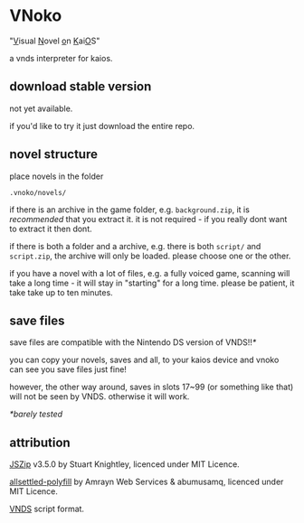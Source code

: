 # VNoko
"<u>V</u>isual <u>N</u>ovel <u>o</u>n <u>K</u>ai<u>O</u>S"

a vnds interpreter for kaios.

## download stable version
not yet available.

if you'd like to try it just download the entire repo.

## novel structure
place novels in the folder

    .vnoko/novels/

if there is an archive in the game folder, e.g. `background.zip`, it is *recommended* that you extract it. it is not required - if you really dont want to extract it then dont.

if there is both a folder and a archive, e.g. there is both `script/` and `script.zip`, the archive will only be loaded. please choose one or the other.

if you have a novel with a lot of files, e.g. a fully voiced game, scanning will take a long time - it will stay in "starting" for a long time. please be patient, it take take up to ten minutes.

## save files
save files are compatible with the Nintendo DS version of VNDS!!*\**

you can copy your novels, saves and all, to your kaios device and vnoko can see you save files just fine!

however, the other way around, saves in slots 17~99 (or something like that) will not be seen by VNDS. otherwise it will work.

*\*barely tested*

## attribution
[JSZip](http://stuartk.com/jszip) v3.5.0 by Stuart Knightley, licenced under MIT Licence.

[allsettled-polyfill](https://github.com/amrayn/allsettled-polyfill) by Amrayn Web Services & abumusamq, licenced under MIT Licence.

[VNDS](https://github.com/BASLQC/vnds) script format.
